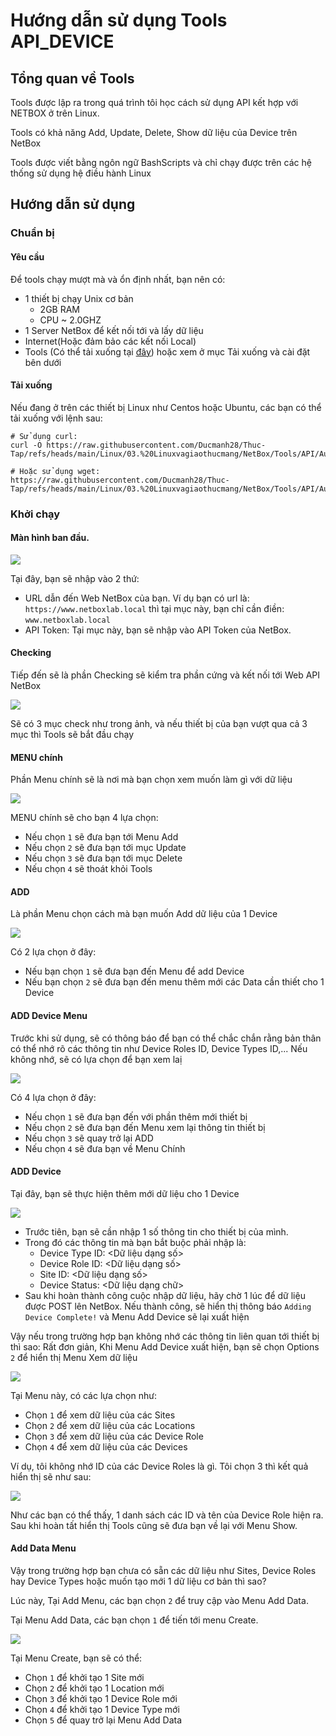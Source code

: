 # Hướng dẫn sử dụng Tools API_DEVICE
## Tổng quan về Tools
Tools được lập ra trong quá trình tôi học cách sử dụng API kết hợp với NETBOX ở trên Linux.

Tools có khả năng Add, Update, Delete, Show dữ liệu của Device trên NetBox

Tools được viết bằng ngôn ngữ BashScripts và chỉ chạy được trên các hệ thống sử dụng hệ điều hành Linux

## Hướng dẫn sử dụng
### Chuẩn bị
#### Yêu cầu 
Để tools chạy mượt mà và ổn định nhất, bạn nên có:
- 1 thiết bị chạy Unix cơ bản
  - 2GB RAM
  - CPU ~ 2.0GHZ
- 1 Server NetBox để kết nối tới và lấy dữ liệu
- Internet(Hoặc đảm bảo các kết nối Local)
- Tools (Có thể tải xuống tại [đây](https://github.com/Ducmanh28/Thuc-Tap/blob/main/Linux/03.%20Linuxvagiaothucmang/NetBox/Tools/API/Auto_Netbox.sh)) hoặc xem ở mục Tải xuống và cài đặt bên dưới

#### Tải xuống
Nếu đang ở trên các thiết bị Linux như Centos hoặc Ubuntu, các bạn có thể tải xuống với lệnh sau:
```
# Sử dụng curl:
curl -O https://raw.githubusercontent.com/Ducmanh28/Thuc-Tap/refs/heads/main/Linux/03.%20Linuxvagiaothucmang/NetBox/Tools/API/Auto_Netbox.sh

# Hoặc sử dụng wget:
https://raw.githubusercontent.com/Ducmanh28/Thuc-Tap/refs/heads/main/Linux/03.%20Linuxvagiaothucmang/NetBox/Tools/API/Auto_Netbox.sh
```
### Khởi chạy
#### Màn hình ban đầu. 

![](/Anh/Screenshot_936.png)

Tại đây, bạn sẽ nhập vào 2 thứ:
- URL dẫn đến Web NetBox của bạn. Ví dụ bạn có url là: `https://www.netboxlab.local` thì tại mục này, bạn chỉ cần điền: `www.netboxlab.local`
- API Token: Tại mục này, bạn sẽ nhập vào API Token của NetBox.

#### Checking
Tiếp đến sẽ là phần Checking sẽ kiểm tra phần cứng và kết nối tới Web API NetBox

![](/Anh/Screenshot_937.png)

Sẽ có 3 mục check như trong ảnh, và nếu thiết bị của bạn vượt qua cả 3 mục thì Tools sẽ bắt đầu chạy

#### MENU chính
Phần Menu chính sẽ là nơi mà bạn chọn xem muốn làm gì với dữ liệu

![](/Anh/Screenshot_938.png)

MENU chính sẽ cho bạn 4 lựa chọn:
- Nếu chọn `1` sẽ đưa bạn tới Menu Add
- Nếu chọn `2` sẽ đưa bạn tới mục Update
- Nếu chọn `3` sẽ đưa bạn tới mục Delete
- Nếu chọn `4` sẽ thoát khỏi Tools

#### ADD
Là phần Menu chọn cách mà bạn muốn Add dữ liệu của 1 Device

![](/Anh/Screenshot_939.png)
 
Có 2 lựa chọn ở đây:
- Nếu bạn chọn `1` sẽ đưa bạn đến Menu để add Device
- Nếu bạn chọn `2` sẽ đưa bạn đến menu thêm mới các Data cần thiết cho 1 Device

#### ADD Device Menu
Trước khi sử dụng, sẽ có thông báo để bạn có thể chắc chắn rằng bản thân có thể nhớ rõ các thông tin như Device Roles ID, Device Types ID,... Nếu không nhớ, sẽ có lựa chọn để bạn xem laị

![](/Anh/Screenshot_940.png)

Có 4 lựa chọn ở đây:
- Nếu chọn `1` sẽ đưa bạn đến với phần thêm mới thiết bị
- Nếu chọn `2` sẽ đưa bạn đến Menu xem lại thông tin thiết bị
- Nếu chọn `3` sẽ quay trở lại ADD
- Nếu chọn `4` sẽ đưa bạn về Menu Chính

#### ADD Device
Tại đây, bạn sẽ thực hiện thêm mới dữ liệu cho 1 Device

![](/Anh/Screenshot_941.png)

- Trước tiên, bạn sẽ cần nhập 1 số thông tin cho thiết bị của mình.
- Trong đó các thông tin mà bạn bắt buộc phải nhập là:
  - Device Type ID: <Dữ liệu dạng số>
  - Device Role ID: <Dữ liệu dạng số>
  - Site ID: <Dữ liệu dạng số>
  - Device Status: <Dữ liệu dạng chữ>
- Sau khi hoàn thành công cuộc nhập dữ liệu, hãy chờ 1 lúc để dữ liệu được POST lên NetBox. Nếu thành công, sẽ hiển thị thông báo `Adding Device Complete!` và Menu Add Device sẽ lại xuất hiện

Vậy nếu trong trường hợp bạn không nhớ các thông tin liên quan tới thiết bị thì sao: Rất đơn giản, Khi Menu Add Device xuất hiện, bạn sẽ chọn Options `2` để hiển thị Menu Xem dữ liệu

![](/Anh/Screenshot_942.png)

Tại Menu này, có các lựa chọn như:
- Chọn `1` để xem dữ liệu của các Sites
- Chọn `2` để xem dữ liệu của các Locations
- Chọn `3` để xem dữ liệu của các Device Role
- Chọn `4` để xem dữ liệu của các Devices

Ví dụ, tôi không nhớ ID của các Device Roles là gì. Tôi chọn 3 thì kết quả hiển thị sẽ như sau:

![](/Anh/Screenshot_943.png)

Như các bạn có thể thấy, 1 danh sách các ID và tên của Device Role hiện ra. Sau khi hoàn tất hiển thị Tools cũng sẽ đưa bạn về lại với Menu Show.

#### Add Data Menu
Vậy trong trường hợp bạn chưa có sẵn các dữ liệu như Sites, Device Roles hay Device Types hoặc muốn tạo mới 1 dữ liệu cơ bản thì sao?

Lúc này, Tại Add Menu, các bạn chọn `2` để truy cập vào Menu Add Data. 

Tại Menu Add Data, các bạn chọn `1` để tiến tới menu Create.

![](/Anh/Screenshot_944.png)

Tại Menu Create, bạn sẽ có thể:
- Chọn `1` để khởi tạo 1 Site mới
- Chọn `2` để khởi tạo 1 Location mới
- Chọn `3` để khởi tạo 1 Device Role mới
- Chọn `4` để khởi tạo 1 Device Type mới
- Chọn `5` để quay trở lại Menu Add Data    
